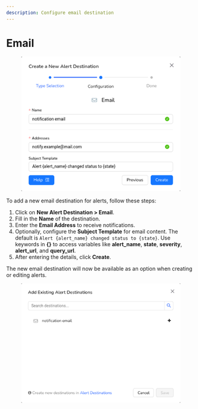 ```yaml
---
description: Configure email destination
---
```


# Email



<figure><img src="../../.gitbook/assets/image.png" alt=""><figcaption></figcaption></figure>

To add a new email destination for alerts, follow these steps:

1. Click on **New Alert Destination > Email**.
2. Fill in the **Name** of the destination.
3. Enter the **Email Address** to receive notifications.
4. Optionally, configure the **Subject Template** for email content. The default is `Alert {alert_name} changed status to {state}`. Use keywords in **{}** to access variables like **alert\_name**, **state**, **severity**, **alert\_url**, and **query\_url**.
5. After entering the details, click **Create**.

The new email destination will now be available as an option when creating or editing alerts.

<figure><img src="../../.gitbook/assets/image (594).png" alt=""><figcaption></figcaption></figure>
